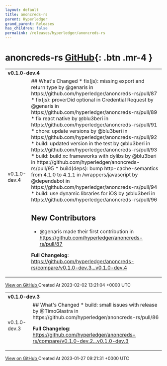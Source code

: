 ```yaml
---
layout: default
title: anoncreds-rs
parent: Hyperledger
grand_parent: Releases
has_children: false
permalink: /releases/hyperledger/anoncreds-rs
---
```


# anoncreds-rs <span class="fs-3 right-align">[GitHub](https://github.com/hyperledger/anoncreds-rs){: .btn .mr-4 }</span>


<div>
    <table>
        <tr>
            <td colspan="2">
                <b>
                    v0.1.0-dev.4
                </b>
            </td>
        </tr>
        <tr>
            <td>
                <span class="chip">
                    v0.1.0-dev.4
                </span>
            </td>
            <td>
                ## What's Changed
* fix(js): missing export and return type by @genaris in https://github.com/hyperledger/anoncreds-rs/pull/87
* fix(js): proverDid optional in Credential Request by @genaris in https://github.com/hyperledger/anoncreds-rs/pull/89
* fix react native by @blu3beri in https://github.com/hyperledger/anoncreds-rs/pull/91
* chore: update versions by @blu3beri in https://github.com/hyperledger/anoncreds-rs/pull/92
* build: updated version in the test by @blu3beri in https://github.com/hyperledger/anoncreds-rs/pull/93
* build: build xc frameworks with dylibs by @blu3beri in https://github.com/hyperledger/anoncreds-rs/pull/95
* build(deps): bump http-cache-semantics from 4.1.0 to 4.1.1 in /wrappers/javascript by @dependabot in https://github.com/hyperledger/anoncreds-rs/pull/94
* build: use dynamic libraries for iOS by @blu3beri in https://github.com/hyperledger/anoncreds-rs/pull/96

## New Contributors
* @genaris made their first contribution in https://github.com/hyperledger/anoncreds-rs/pull/87

**Full Changelog**: https://github.com/hyperledger/anoncreds-rs/compare/v0.1.0-dev.3...v0.1.0-dev.4
            </td>
        </tr>
    </table>
    <a href="https://github.com/hyperledger/anoncreds-rs/releases/tag/v0.1.0-dev.4" class=".btn">
        View on GitHub
    </a>
    <span class="right-align">
        Created At 2023-02-02 13:21:04 +0000 UTC
    </span>
</div>

<div>
    <table>
        <tr>
            <td colspan="2">
                <b>
                    v0.1.0-dev.3
                </b>
            </td>
        </tr>
        <tr>
            <td>
                <span class="chip">
                    v0.1.0-dev.3
                </span>
            </td>
            <td>
                ## What's Changed
* build: small issues with release by @TimoGlastra in https://github.com/hyperledger/anoncreds-rs/pull/86


**Full Changelog**: https://github.com/hyperledger/anoncreds-rs/compare/v0.1.0-dev.2...v0.1.0-dev.3
            </td>
        </tr>
    </table>
    <a href="https://github.com/hyperledger/anoncreds-rs/releases/tag/v0.1.0-dev.3" class=".btn">
        View on GitHub
    </a>
    <span class="right-align">
        Created At 2023-01-27 09:21:31 +0000 UTC
    </span>
</div>

